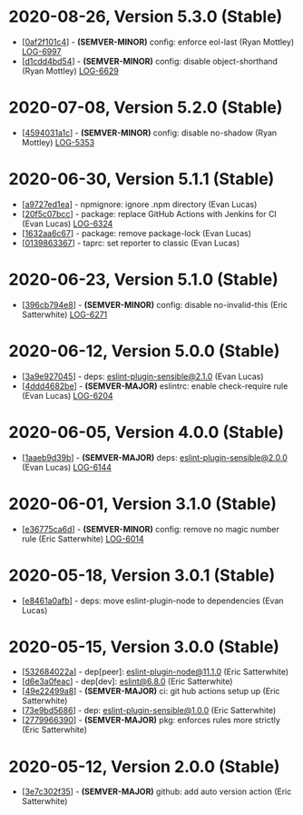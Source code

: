# 2020-08-26, Version 5.3.0 (Stable)

* [[0af2f101c4](https://github.com/answerbook/eslint-config-logdna/commit/0af2f101c4)] - **(SEMVER-MINOR)** config: enforce eol-last (Ryan Mottley) [LOG-6997](https://logdna.atlassian.net/browse/LOG-6997)
* [[d1cdd4bd54](https://github.com/answerbook/eslint-config-logdna/commit/d1cdd4bd54)] - **(SEMVER-MINOR)** config: disable object-shorthand (Ryan Mottley) [LOG-6629](https://logdna.atlassian.net/browse/LOG-6629)

# 2020-07-08, Version 5.2.0 (Stable)

* [[4594031a1c](https://github.com/answerbook/eslint-config-logdna/commit/4594031a1c)] - **(SEMVER-MINOR)** config: disable no-shadow (Ryan Mottley) [LOG-5353](https://logdna.atlassian.net/browse/LOG-5353)

# 2020-06-30, Version 5.1.1 (Stable)

* [[a9727ed1ea](https://github.com/answerbook/eslint-config-logdna/commit/a9727ed1ea)] - npmignore: ignore .npm directory (Evan Lucas)
* [[20f5c07bcc](https://github.com/answerbook/eslint-config-logdna/commit/20f5c07bcc)] - package: replace GitHub Actions with Jenkins for CI (Evan Lucas) [LOG-6324](https://logdna.atlassian.net/browse/LOG-6324)
* [[1632aa6c67](https://github.com/answerbook/eslint-config-logdna/commit/1632aa6c67)] - package: remove package-lock (Evan Lucas)
* [[0139863367](https://github.com/answerbook/eslint-config-logdna/commit/0139863367)] - taprc: set reporter to classic (Evan Lucas)

# 2020-06-23, Version 5.1.0 (Stable)

* [[396cb794e8](https://github.com/answerbook/eslint-config-logdna/commit/396cb794e8)] - **(SEMVER-MINOR)** config: disable no-invalid-this (Eric Satterwhite) [LOG-6271](https://logdna.atlassian.net/browse/LOG-6271)

# 2020-06-12, Version 5.0.0 (Stable)

* [[3a9e927045](https://github.com/answerbook/eslint-config-logdna/commit/3a9e927045)] - deps: eslint-plugin-sensible@2.1.0 (Evan Lucas)
* [[4ddd4682be](https://github.com/answerbook/eslint-config-logdna/commit/4ddd4682be)] - **(SEMVER-MAJOR)** eslintrc: enable check-require rule (Evan Lucas) [LOG-6204](https://logdna.atlassian.net/browse/LOG-6204)

# 2020-06-05, Version 4.0.0 (Stable)

* [[1aaeb9d39b](https://github.com/answerbook/eslint-config-logdna/commit/1aaeb9d39b)] - **(SEMVER-MAJOR)** deps: eslint-plugin-sensible@2.0.0 (Evan Lucas) [LOG-6144](https://logdna.atlassian.net/browse/LOG-6144)

# 2020-06-01, Version 3.1.0 (Stable)

* [[e36775ca6d](https://github.com/answerbook/eslint-config-logdna/commit/e36775ca6d)] - **(SEMVER-MINOR)** config: remove no magic number rule (Eric Satterwhite) [LOG-6014](https://logdna.atlassian.net/browse/LOG-6014)

# 2020-05-18, Version 3.0.1 (Stable)

* [[e8461a0afb](https://github.com/answerbook/eslint-config-logdna/commit/e8461a0afb)] - deps: move eslint-plugin-node to dependencies (Evan Lucas)

# 2020-05-15, Version 3.0.0 (Stable)

* [[532684022a](https://github.com/answerbook/eslint-config-logdna/commit/532684022a)] - dep[peer]: eslint-plugin-node@11.1.0 (Eric Satterwhite)
* [[d6e3a0feac](https://github.com/answerbook/eslint-config-logdna/commit/d6e3a0feac)] - dep[dev]: eslint@6.8.0 (Eric Satterwhite)
* [[49e22499a8](https://github.com/answerbook/eslint-config-logdna/commit/49e22499a8)] - **(SEMVER-MAJOR)** ci: git hub actions setup up (Eric Satterwhite)
* [[73e9bd5686](https://github.com/answerbook/eslint-config-logdna/commit/73e9bd5686)] - dep: eslint-plugin-sensible@1.0.0 (Eric Satterwhite)
* [[2779966390](https://github.com/answerbook/eslint-config-logdna/commit/2779966390)] - **(SEMVER-MAJOR)** pkg: enforces rules more strictly (Eric Satterwhite)

# 2020-05-12, Version 2.0.0 (Stable)

* [[3e7c302f35](https://github.com/answerbook/eslint-config-logdna/commit/3e7c302f35)] - **(SEMVER-MAJOR)** github: add auto version action (Eric Satterwhite)
